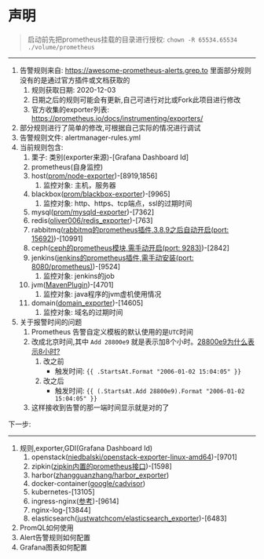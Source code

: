 # 声明

> 启动前先把prometheus挂载的目录进行授权: `chown -R 65534.65534 ./volume/prometheus`

---

1. 告警规则来自: <https://awesome-prometheus-alerts.grep.to> 里面部分规则没有的是通过官方插件或文档获取的
   1. 规则获取日期: 2020-12-03
   2. 日期之后的规则可能会有更新,自己可进行对比或Fork此项目进行修改
   3. 官方收集的exporter列表: <https://prometheus.io/docs/instrumenting/exporters/>
2. 部分规则进行了简单的修改,可根据自己实际的情况进行调试
3. 告警规则文件: alertmanager-rules.yml
4. 当前规则包含:
   1. 栗子: 类别(exporter来源)-[Grafana Dashboard Id]
   2. prometheus(自身监控)
   3. host([prom/node-exporter](https://hub.docker.com/r/prom/node-exporter))-[8919,1856]
      1. 监控对象: 主机，服务器
   4. blackbox([prom/blackbox-exporter](https://hub.docker.com/r/prom/blackbox-exporter))-[9965]
      1. 监控对象: http、https、tcp端点，ssl的过期时间
   5. mysql([prom/mysqld-exporter](https://hub.docker.com/r/prom/mysqld-exporter))-[7362]
   6. redis([oliver006/redis_exporter](https://hub.docker.com/r/oliver006/redis_exporter))-[763]
   7. rabbitmq([rabbitmq的prometheus插件,3.8.9之后自动开启(port: 15692)](https://www.rabbitmq.com/prometheus.html))-[10991]
   8. ceph([ceph的prometheus模块,需手动开启(port: 9283)](https://docs.ceph.com/en/latest/mgr/prometheus/))-[2842]
   9. jenkins([jenkins的prometheus插件,需手动安装(port: 8080/prometheus)](https://plugins.jenkins.io/prometheus/))-[9524]
      1. 监控对象: jenkins的job
   10. jvm([MavenPlugin](./docs/jvm.md))-[4701]
       1. 监控对象: java程序的jvm虚机使用情况
   11. domain([domain_exporter](https://github.com/le-shi/domain_exporter))-[14605]
       1. 监控对象: 域名的过期时间
5. 关于报警时间的问题
    1. Prometheus 告警自定义模板的默认使用的是`UTC`时间
    2. 改成北京时间,其中 `Add 28800e9`  就是表示加8个小时。[28800e9为什么表示8小时?](https://www.google.com/search?q=28800e9%E4%B8%BA%E4%BB%80%E4%B9%88%E8%A1%A8%E7%A4%BA8%E5%B0%8F%E6%97%B6%3F&oq=28800e9%E4%B8%BA%E4%BB%80%E4%B9%88%E8%A1%A8%E7%A4%BA8%E5%B0%8F%E6%97%B6%3F&aqs=chrome..69i64j69i57.2040j0j1&sourceid=chrome&ie=UTF-8)
        1. 改之前
           - 触发时间: `{{ .StartsAt.Format "2006-01-02 15:04:05" }}`
        2. 改之后
           - 触发时间: `{{ (.StartsAt.Add 28800e9).Format "2006-01-02 15:04:05" }}`
    3. 这样接收到告警的那一端时间显示就是对的了

下一步:

---

1. 规则,exporter,GDI(Grafana Dashboard Id)
   1. openstack([niedbalski/openstack-exporter-linux-amd64](https://quay.io/niedbalski/openstack-exporter-linux-amd64))-[9701]
   2. zipkin([zipkin内置的prometheus接口](https://github.com/le-shi/docker-zipkin))-[1598]
   3. harbor([zhangguanzhang/harbor_exporter](https://hub.docker.com/r/zhangguanzhang/harbor_exporter))
   4. docker-container([google/cadvisor](https://hub.docker.com/r/google/cadvisor))
   5. kubernetes-[13105]
   6. ingress-nginx([参考](https://github.com/kubernetes/ingress-nginx/tree/master/deploy/prometheus))-[9614]
   7. nginx-log-[13844]
   8. elasticsearch([justwatchcom/elasticsearch_exporter](https://github.com/justwatchcom/elasticsearch_exporter))-[6483]
2. PromQL如何使用
3. Alert告警规则如何配置
4. Grafana图表如何配置
